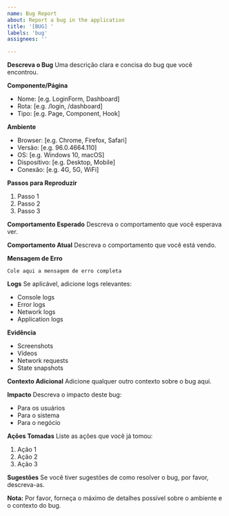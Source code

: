 ```yaml
---
name: Bug Report
about: Report a bug in the application
title: '[BUG] '
labels: 'bug'
assignees: ''

---
```


**Descreva o Bug**
Uma descrição clara e concisa do bug que você encontrou.

**Componente/Página**
- Nome: [e.g. LoginForm, Dashboard]
- Rota: [e.g. /login, /dashboard]
- Tipo: [e.g. Page, Component, Hook]

**Ambiente**
- Browser: [e.g. Chrome, Firefox, Safari]
- Versão: [e.g. 96.0.4664.110]
- OS: [e.g. Windows 10, macOS]
- Dispositivo: [e.g. Desktop, Mobile]
- Conexão: [e.g. 4G, 5G, WiFi]

**Passos para Reproduzir**
1. Passo 1
2. Passo 2
3. Passo 3

**Comportamento Esperado**
Descreva o comportamento que você esperava ver.

**Comportamento Atual**
Descreva o comportamento que você está vendo.

**Mensagem de Erro**
```
Cole aqui a mensagem de erro completa
```

**Logs**
Se aplicável, adicione logs relevantes:
- Console logs
- Error logs
- Network logs
- Application logs

**Evidência**
- Screenshots
- Vídeos
- Network requests
- State snapshots

**Contexto Adicional**
Adicione qualquer outro contexto sobre o bug aqui.

**Impacto**
Descreva o impacto deste bug:
- Para os usuários
- Para o sistema
- Para o negócio

**Ações Tomadas**
Liste as ações que você já tomou:
1. Ação 1
2. Ação 2
3. Ação 3

**Sugestões**
Se você tiver sugestões de como resolver o bug, por favor, descreva-as.

**Nota:**
Por favor, forneça o máximo de detalhes possível sobre o ambiente e o contexto do bug. 